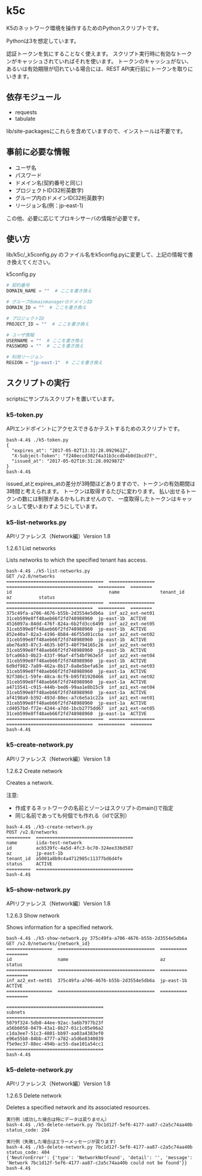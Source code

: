 # k5c

K5のネットワーク環境を操作するためのPythonスクリプトです。

Pythonは3を想定しています。

認証トークンを気にすることなく使えます。
スクリプト実行時に有効なトークンがキャッシュされていればそれを使います。
トークンのキャッシュがない、あるいは有効期限が切れている場合には、REST API実行前にトークンを取りにいきます。


## 依存モジュール

 - requests
 - tabulate

lib/site-packagesにこれらを含めていますので、インストールは不要です。


## 事前に必要な情報

- ユーザ名
- パスワード
- ドメイン名(契約番号と同じ)
- プロジェクトID(32桁英数字)
- グループ内のドメインID(32桁英数字)
- リージョン名(例：jp-east-1)

この他、必要に応じてプロキシサーバの情報が必要です。


## 使い方

lib/k5c/_k5config.py のファイル名をk5config.pyに変更して、上記の情報で書き換えてください。

k5config.py

```python
# 契約番号
DOMAIN_NAME = ""  # ここを書き換え

# グループdomainmanagerのドメインID
DOMAIN_ID = ""  # ここを書き換え

# プロジェクトID
PROJECT_ID = ""  # ここを書き換え

# ユーザ情報
USERNAME = ""  # ここを書き換え
PASSWORD = ""  # ここを書き換え

# 利用リージョン
REGION = "jp-east-1"  # ここを書き換え
```


## スクリプトの実行

scriptsにサンプルスクリプトを置いています。

### k5-token.py

APIエンドポイントにアクセスできるかテストするためのスクリプトです。

```
bash-4.4$ ./k5-token.py
{
  "expires_at": "2017-05-02T13:31:28.092961Z",
  "X-Subject-Token": "f240eccd302f4a31b3ccdb4b0d1bcd7f",
  "issued_at": "2017-05-02T10:31:28.092987Z"
}
bash-4.4$
```

issued_atとexpires_atの差分が3時間ほどありますので、トークンの有効期間は3時間と考えられます。
トークンは取得するたびに変わります。
払い出せるトークンの数には制限があるかもしれませんので、
一度取得したトークンはキャッシュして使いまわすようにしています。


### k5-list-networks.py

APIリファレンス（Network編）Version 1.8

1.2.6.1 List networks

Lists networks to which the specified tenant has access.

```
bash-4.4$ ./k5-list-networks.py
GET /v2.0/networks
====================================  =================  ================================  ==========  ========
id                                    name               tenant_id                         az          status
====================================  =================  ================================  ==========  ========
375c49fa-a706-4676-b55b-2d3554e5db6a  inf_az2_ext-net01  31ceb599e8ff48aeb66f2fd748988960  jp-east-1b  ACTIVE
4516097a-84dd-476f-824a-6b2fd3cc6499  inf_az2_ext-net05  31ceb599e8ff48aeb66f2fd748988960  jp-east-1b  ACTIVE
852e40a7-82a3-4196-8b84-46f55d01ccba  inf_az2_ext-net02  31ceb599e8ff48aeb66f2fd748988960  jp-east-1b  ACTIVE
abe76a93-87c3-4635-b0f3-40f794165c26  inf_az2_ext-net03  31ceb599e8ff48aeb66f2fd748988960  jp-east-1b  ACTIVE
bfca06b3-0b23-433f-96af-4f54bf963e5f  inf_az2_ext-net04  31ceb599e8ff48aeb66f2fd748988960  jp-east-1b  ACTIVE
6d9df982-7a89-462a-8b17-8a8e5befa63e  inf_az1_ext-net03  31ceb599e8ff48aeb66f2fd748988960  jp-east-1a  ACTIVE
92f386c1-59fe-48ca-8cf9-b95f81920466  inf_az1_ext-net02  31ceb599e8ff48aeb66f2fd748988960  jp-east-1a  ACTIVE
a4715541-c915-444b-bed6-99aa1e8b15c9  inf_az1_ext-net04  31ceb599e8ff48aeb66f2fd748988960  jp-east-1a  ACTIVE
af4198a9-b392-493d-80ec-a7c6e5a1c22a  inf_az1_ext-net01  31ceb599e8ff48aeb66f2fd748988960  jp-east-1a  ACTIVE
cd4057bd-f72e-4244-a7dd-1bcb2775dd67  inf_az1_ext-net05  31ceb599e8ff48aeb66f2fd748988960  jp-east-1a  ACTIVE
====================================  =================  ================================  ==========  ========
bash-4.4$
```


### k5-create-network.py

APIリファレンス（Network編）Version 1.8

1.2.6.2 Create network

Creates a network.

注意:
 - 作成するネットワークの名前とゾーンはスクリプトのmain()で指定
 - 同じ名前であっても何個でも作れる（idで区別）


```
bash-4.4$ ./k5-create-network.py
POST /v2.0/networks
=========  ====================================
name       iida-test-network
id         acb539fc-4a5d-4fc3-bc70-324ee336d587
az         jp-east-1b
tenant_id  a5001a8b9c4a4712985c11377bd6d4fe
status     ACTIVE
=========  ====================================
bash-4.4$
```


### k5-show-network.py

APIリファレンス（Network編）Version 1.8

1.2.6.3 Show network

Shows information for a specified network.

```
bash-4.4$ ./k5-show-network.py 375c49fa-a706-4676-b55b-2d3554e5db6a
GET /v2.0/networks/{network_id}
=================  ====================================  ==========  ========
id                 name                                  az          status
=================  ====================================  ==========  ========
inf_az2_ext-net01  375c49fa-a706-4676-b55b-2d3554e5db6a  jp-east-1b  ACTIVE
=================  ====================================  ==========  ========

====================================
subnets
====================================
5079f324-5db0-44ee-92ac-3a6b7977b23f
a56b6058-0479-43a1-8b27-01c1c05e96a2
c1da3ee7-51c3-4801-bb97-aa03a4383ef0
e96e55b8-84bb-4777-a782-a5d6e8340039
f5e9ec37-88ec-494b-ac55-dae101a54cc1
====================================
bash-4.4$
```

### k5-delete-network.py

APIリファレンス（Network編）Version 1.8

1.2.6.5 Delete network

Deletes a specified network and its associated resources.

```
実行例（成功した場合は特にデータは戻りません）
bash-4.4$ ./k5-delete-network.py 7bc1d12f-5ef6-4177-aa87-c2a5c74aa40b
status_code: 204
```

```
実行例（失敗した場合はエラーメッセージが戻ります）
bash-4.4$ ./k5-delete-network.py 7bc1d12f-5ef6-4177-aa87-c2a5c74aa40b
status_code: 404
{'NeutronError': {'type': 'NetworkNotFound', 'detail': '', 'message': 'Network 7bc1d12f-5ef6-4177-aa87-c2a5c74aa40b could not be found'}}
bash-4.4$
```

